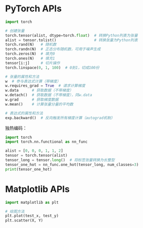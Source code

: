 # PyTorch APIs

```python
import torch
```

```python
# 创建张量
torch.tensor(alist, dtype=torch.float)  # 转换Python列表为张量
alist = tensor.tolist()                 # 转换张量为Python列表
torch.rand(N)   # 随机数
torch.randn(N)  # 正态分布随机数，可用于噪声生成
torch.zeros(N)  # 填充0
torch.ones(N)   # 填充1
tensor[i:j]     # 切片操作
torch.linspace(0, 1, 100)  # 0到1，切成100份
```

```python
# 张量的属性和方法
w  # 参与表达式计算（带梯度）
w.requires_grad = True  # 请求计算梯度
w.data      # 获取数据（不带梯度）
w.detach()  # 获取数据（不带梯度），同w.data
w.grad      # 获取梯度数据
w.mean()    # 计算张量分量的平均数
```

```python
# 表达式的属性和方法
exp.backward()  # 反向触发所有梯度计算（autograd机制）
```

独热编码：

```python
import torch
import torch.nn.functional as nn_func

alist = [0, 0, 0, 1, 1, 2]
tensor = torch.tensor(alist)
tensor_long = tensor.long()  # 将标签张量转换为长整型
tensor_one_hot = nn_func.one_hot(tensor_long, num_classes=3)
print(tensor_one_hot)
```

# Matplotlib APIs

```python
import matplotlib as plt
```

```python
# 绘图方法
plt.plot(test_x, test_y)
plt.scatter(X, Y)
```


